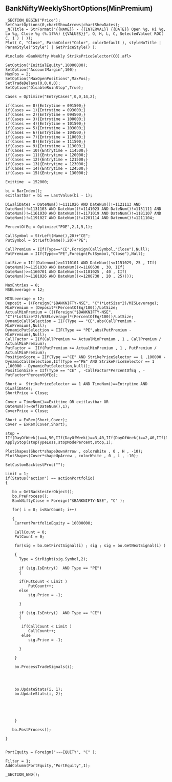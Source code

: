 ## BankNiftyWeeklyShortOptions(MinPremium)

    _SECTION_BEGIN("Price");   
    SetChartOptions(0,chartShowArrows|chartShowDates);   
    _N(Title = StrFormat("{{NAME}} - {{INTERVAL}} {{DATE}} Open %g, Hi %g, Lo %g, Close %g (%.1f%%) {{VALUES}}", O, H, L, C, SelectedValue( ROC( C, 1 ) ) ));   
    Plot( C, "Close", ParamColor("Color", colorDefault ), styleNoTitle | ParamStyle("Style") | GetPriceStyle() );    

    #include <BankNifty Weekly StrikePriceSelector(CO).afl>    

    SetOption("InitialEquity",10000000);    
    SetOption("AccountMargin",100);   
    MaxPos = 2;    
    SetOption("MaxOpenPositions",MaxPos);    
    SetTradeDelays(0,0,0,0);    
    SetOption("DisableRuinStop",True); 

    Cases = Optimize("EntryCases",0,0,14,2);   

    if(Cases == 0){Entrytime = 091500;}  
    if(Cases == 1){Entrytime = 093000;}  
    if(Cases == 2){Entrytime = 094500;}   
    if(Cases == 3){Entrytime = 100000;}   
    if(Cases == 4){Entrytime = 101500;}  
    if(Cases == 5){Entrytime = 103000;}   
    if(Cases == 6){Entrytime = 104500;}   
    if(Cases == 7){Entrytime = 110000;}  
    if(Cases == 8){Entrytime = 111500;}   
    if(Cases == 9){Entrytime = 113000;}   
    if(Cases == 10){Entrytime = 114500;}   
    if(Cases == 11){Entrytime = 120000;}   
    if(Cases == 12){Entrytime = 121500;}   
    if(Cases == 13){Entrytime = 123000;}   
    if(Cases == 14){Entrytime = 124500;}   
    if(Cases == 15){Entrytime = 130000;}   

    Exittime  = 152000;   

    bi = BarIndex();      
    exitlastbar = bi == LastValue(bi - 1);      

    DiwaliDates = DateNum()!=1111026 AND DateNum()!=1121113 AND DateNum()!=1131103 AND DateNum()!=1141023 AND DateNum()!=1151111 AND DateNum()!=1161030 AND DateNum()!=1171019 AND DateNum()!=1181107 AND DateNum()!=1191027 AND DateNum()!=1201114 AND Datenum()!=1211104;   

    PercentOfEq = Optimize("POE",2,1,5,1);  

    CallSymbol = StrLeft(Name(),20)+"CE";   
    PutSymbol = StrLeft(Name(),20)+"PE";   

    CallPremium = IIf(Type=="CE",Foreign(CallSymbol,"Close"),Null);  
    PutPremium = IIf(Type=="PE",Foreign(PutSymbol,"Close"),Null);  

    LotSize = IIf(Datenum()>=1110101 AND DateNum()<=1151029, 25 , IIf( DateNum()>=1151030 AND DateNum()<=1160630 , 30, IIf( DateNum()>=1160701 AND DateNum()<=1181025 , 40 , IIf( DateNum()>=1181026 AND DateNum()<=1200730 , 20 , 25))));   

    MaxEntries = 8;
    NSELeverage = 12;

    MISLeverage = 12;   
    Deposit = ((Foreign("$BANKNIFTY-NSE", "C")*LotSize*2)/MISLeverage);   
    MinPremium = (Deposit*(PercentOfEq/100))/LotSize;
    ActualMinPremium = (((Foreign("$BANKNIFTY-NSE", "C")*LotSize*2)/NSELeverage)*(PercentOfEq/100))/LotSize;
    DynamicCallSelection = IIF(Type == "CE",abs(CallPremium - MinPremium),Null);
    DynamicPutSelection = IIF(Type == "PE",abs(PutPremium - MinPremium),Null);
    CallFactor = IIf(CallPremium >= ActualMinPremium , 1 , CallPremium / ActualMinPremium);  
    PutFactor =  IIf(PutPremium >= ActualMinPremium , 1 , PutPremium / ActualMinPremium);  
    PositionScore = IIf(Type =="CE" AND StrikePriceSelector == 1 ,100000 - DynamicCallSelection,IIf(Type =="PE" AND StrikePriceSelector == 1 ,100000 - DynamicPutSelection,Null)); 
    PositionSize = IIf(Type == "CE" , -CallFactor*PercentOfEq , -PutFactor*PercentOfEq);  

    Short =  StrikePriceSelector == 1 AND TimeNum()==Entrytime AND DiwaliDates;   
    ShortPrice = Close;   

    Cover = TimeNum()==Exittime OR exitlastbar OR DateNum()!=Ref(DateNum(),1);    
    CoverPrice = Close;   

    Short = ExRem(Short,Cover);    
    Cover = ExRem(Cover,Short);   

    stop = IIf(DayOfWeek()==4,50,IIf(DayOfWeek()==3,40,IIf(DayOfWeek()==2,40,IIf(DayOfWeek()==1,30,IIf(DayOfWeek()==5,30,50))))); 
    ApplyStop(stopTypeLoss,stopModePercent,stop,1);

    PlotShapes(Short*shapeDownArrow , colorWhite , 0 , H , -10);    
    PlotShapes(Cover*shapeUpArrow , colorWhite , 0 , L , -10);   

    SetCustomBacktestProc("");   

    Limit = 1; 
    if(Status("action") == actionPortfolio)   
    {   

       bo = GetBacktesterObject();   
       bo.PreProcess();  
       BankNiftyClose = Foreign("$BANKNIFTY-NSE", "C" );     

       for( i = 0; i<BarCount; i++)   

       {     
        CurrentPortfolioEquity = 10000000;

        CallCount = 0; 
        PutCount = 0;                       

        for(sig = bo.GetFirstSignal(i) ; sig ; sig = bo.GetNextSignal(i) )   

        {   
          Type = StrRight(sig.Symbol,2); 

          if (sig.IsEntry()  AND Type == "PE")   
          {   

          if(PutCount < Limit ) 
              PutCount++; 
          else 
              sig.Price = -1;

          }  

          if (sig.IsEntry()  AND Type == "CE")   
          {   

           if(CallCount < Limit ) 
              CallCount++; 
           else 
              sig.Price = -1;

          }  

        }              

        bo.ProcessTradeSignals(i); 




        bo.UpdateStats(i, 1);   
        bo.UpdateStats(i, 2);  





        }   

       bo.PostProcess();   

    }    


    PortEquity = Foreign("~~~EQUITY", "C" );   

    Filter = 1; 
    AddColumn(PortEquity,"PortEquity",1);

    _SECTION_END();   


